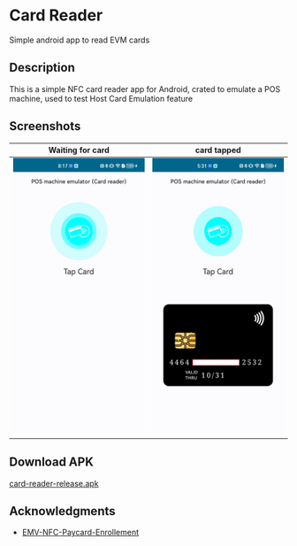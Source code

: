 # Card Reader

Simple android app to read EVM cards

## Description

This is a simple NFC card reader app for Android, crated to emulate a POS machine, used to test Host Card Emulation feature

## Screenshots

| Waiting for card                                | card tapped                                     |
| ----------------------------------------------- | ----------------------------------------------- |
| <img src="screenshot/main1.jpg" height="500"  > | <img src="screenshot/main2.jpg" height="500"  > |

## Download APK

[card-reader-release.apk](https://github.com/megaacheyounes/card-reader/releases/download/v1.0/card-reader-release.apk)

## Acknowledgments

- [EMV-NFC-Paycard-Enrollement](https://github.com/devnied/EMV-NFC-Paycard-Enrollment)
